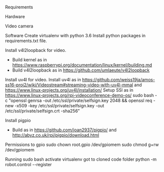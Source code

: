 

Requirements

Hardware

Video camera


Software
Create virtualenv with python 3.6
Install python packages in requirements.txt file.

Install v4l2loopback for video.
* Build kernel as in https://www.raspberrypi.org/documentation/linux/kernel/building.md
* Build v4l2loopback as in https://github.com/umlaeute/v4l2loopback


Install uv4l for video.
Install uv4l as in https://github.com/weiss19ja/amos-ss16-proj2/wiki/Videostream#streaming-video-with-uv4l-mmal and https://www.linux-projects.org/uv4l/installation/
Setup SSl as in https://www.linux-projects.org/rpi-videoconference-demo-os/
sudo bash -c "openssl genrsa -out /etc/ssl/private/selfsign.key 2048 && openssl req -new -x509 -key /etc/ssl/private/selfsign.key -out /etc/ssl/private/selfsign.crt -sha256"

Install pigpio
* Build as in https://github.com/joan2937/pigpio/ and http://abyz.co.uk/rpi/pigpio/download.html

Permissions to gpio
sudo chown root.gpio /dev/gpiomem
sudo chmod g+rw /dev/gpiomem


Running
sudo bash
activate virtualenv
got to cloned code folder
python -m robot.control --register 
